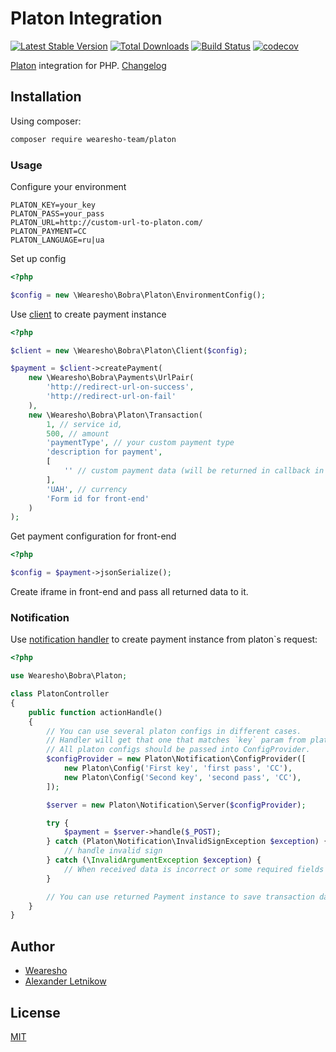 # Platon Integration
[![Latest Stable Version](https://poser.pugx.org/wearesho-team/platon/v/stable.png)](https://packagist.org/packages/wearesho-team/platon)
[![Total Downloads](https://poser.pugx.org/wearesho-team/platon/downloads.png)](https://packagist.org/packages/wearesho-team/platon)
[![Build Status](https://travis-ci.org/wearesho-team/platon.svg?branch=master)](https://travis-ci.org/wearesho-team/platon)
[![codecov](https://codecov.io/gh/wearesho-team/platon/branch/master/graph/badge.svg)](https://codecov.io/gh/wearesho-team/platon)

[Platon](https://platon.ua) integration for PHP.
[Changelog](./CHANGELOG.md)

## Installation
Using composer:
```bash
composer require wearesho-team/platon
```

### Usage

Configure your environment

```dotenv
PLATON_KEY=your_key
PLATON_PASS=your_pass
PLATON_URL=http://custom-url-to-platon.com/
PLATON_PAYMENT=CC
PLATON_LANGUAGE=ru|ua

```

Set up config

```php
<?php

$config = new \Wearesho\Bobra\Platon\EnvironmentConfig();

```

Use [client](./src/Client.php) to create payment instance

```php
<?php

$client = new \Wearesho\Bobra\Platon\Client($config);

$payment = $client->createPayment(
    new \Wearesho\Bobra\Payments\UrlPair(
        'http://redirect-url-on-success',
        'http://redirect-url-on-fail'
    ),
    new \Wearesho\Bobra\Platon\Transaction(
        1, // service id,
        500, // amount
        'paymentType', // your custom payment type
        'description for payment',
        [
            '' // custom payment data (will be returned in callback in ext1, ext2 etc.            
        ],
        'UAH', // currency
        'Form id for front-end'
    )
);

```

Get payment configuration for front-end

```php
<?php

$config = $payment->jsonSerialize();

```

Create iframe in front-end and pass all returned data to it.

### Notification

Use [notification handler](./src/Notification/Server.php) to create payment instance from platon`s request:

```php
<?php

use Wearesho\Bobra\Platon;

class PlatonController
{
    public function actionHandle()
    {
        // You can use several platon configs in different cases.
        // Handler will get that one that matches `key` param from platon`s request.
        // All platon configs should be passed into ConfigProvider.
        $configProvider = new Platon\Notification\ConfigProvider([
            new Platon\Config('First key', 'first pass', 'CC'),    
            new Platon\Config('Second key', 'second pass', 'CC'),    
        ]);

        $server = new Platon\Notification\Server($configProvider);

        try {
            $payment = $server->handle($_POST);   
        } catch (Platon\Notification\InvalidSignException $exception) {
            // handle invalid sign
        } catch (\InvalidArgumentException $exception) {
            // When received data is incorrect or some required fields are empty
        }

        // You can use returned Payment instance to save transaction data.
    }
}

```

## Author
- [Wearesho](https://wearesho.com)
- [Alexander Letnikow](mailto:reclamme@gmail.com)

## License
[MIT](./LICENSE)
